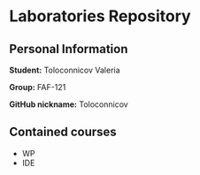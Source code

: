 # Laboratories Repository

## Personal Information

**Student:** Toloconnicov Valeria	

**Group:** FAF-121

**GitHub nickname:** Toloconnicov

## Contained courses

* WP
* IDE
